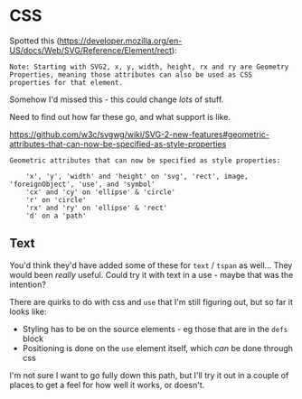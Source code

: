 CSS
===

Spotted this (https://developer.mozilla.org/en-US/docs/Web/SVG/Reference/Element/rect):

```
Note: Starting with SVG2, x, y, width, height, rx and ry are Geometry Properties, meaning those attributes can also be used as CSS properties for that element.
```

Somehow I'd missed this - this could change *lots* of stuff.

Need to find out how far these go, and what support is like.


https://github.com/w3c/svgwg/wiki/SVG-2-new-features#geometric-attributes-that-can-now-be-specified-as-style-properties


```
Geometric attributes that can now be specified as style properties:

	'x', 'y', 'width' and 'height' on 'svg', 'rect', image, 'foreignObject', 'use', and 'symbol'
	'cx' and 'cy' on 'ellipse' & 'circle'
	'r' on 'circle'
	'rx' and 'ry' on 'ellipse' & 'rect'
	'd' on a 'path'
```


Text
----

You'd think they'd have added some of these for `text` / `tspan` as well...
They would been *really* useful.
Could try it with text in a use - maybe that was the intention?

There are quirks to do with css and `use` that I'm still figuring out, but so far it looks like:
* Styling has to be on the source elements - eg those that are in the `defs` block
* Positioning is done on the `use` element itself, which *can* be done through css

I'm not sure I want to go fully down this path, but I'll try it out in a couple of places to get a feel for how well it works, or doesn't.
